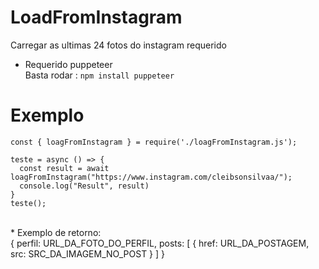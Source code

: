 # LoadFromInstagram <br/>
Carregar as ultimas 24 fotos do instagram requerido

- Requerido puppeteer <br/>
Basta rodar : ```npm install puppeteer```

# Exemplo <br/>
```
const { loagFromInstagram } = require('./loagFromInstagram.js');

teste = async () => {
  const result = await loagFromInstagram("https://www.instagram.com/cleibsonsilvaa/");
  console.log("Result", result)
}
teste();
```
<br/>
* Exemplo de retorno: <br/>
{
  perfil: URL_DA_FOTO_DO_PERFIL,
  posts: [
    {
      href: URL_DA_POSTAGEM,
      src: SRC_DA_IMAGEM_NO_POST
    }
   ]
}



